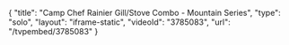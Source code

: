 {
    "title": "Camp Chef Rainier Gill\/Stove Combo - Mountain Series",
    "type": "solo",
    "layout": "iframe-static",
    "videoId": "3785083",
    "url": "\/tvpembed\/3785083"
}